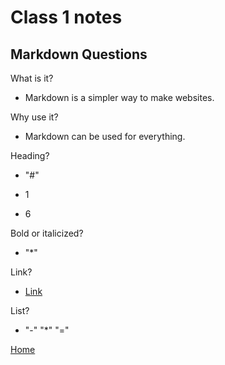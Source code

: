 
# Class 1 notes

## Markdown Questions

What is it?

- Markdown is a simpler way to make websites.

Why use it?

- Markdown can be used for everything.

Heading?

- "#"

- 1

- 6

Bold or italicized?

- "*"

Link?

- [Link](URL)

List?

- "-" "*" "="

[Home](https://coff23.github.io/reading-notes/)
